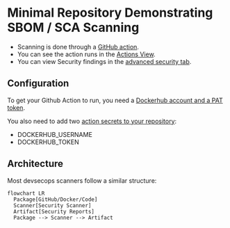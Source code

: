 # Minimal Repository Demonstrating SBOM / SCA Scanning

* Scanning is done through a [GitHub action](./.github/workflows/scan.yml).
* You can see the action runs in the [Actions View](https://github.com/ethan42/sbom-sca-scanner/actions).
* You can view Security findings in the [advanced security tab](https://github.com/ethan42/sbom-sca-scanner/security/code-scanning).

## Configuration

To get your Github Action to run, you need a [Dockerhub account and a PAT token](https://docs.docker.com/security/for-developers/access-tokens/).

You also need to add two [action secrets to your repository](https://docs.github.com/en/actions/security-for-github-actions/security-guides/using-secrets-in-github-actions#creating-secrets-for-a-repository):

* DOCKERHUB_USERNAME
* DOCKERHUB_TOKEN

## Architecture

Most devsecops scanners follow a similar structure:

```mermaid
flowchart LR
  Package[GitHub/Docker/Code]
  Scanner[Security Scanner]
  Artifact[Security Reports]
  Package --> Scanner --> Artifact
```
